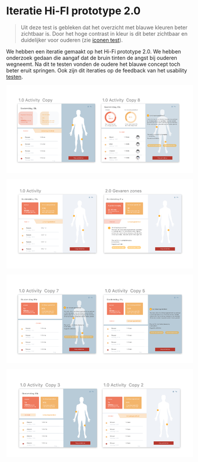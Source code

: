 # Iteratie Hi-FI prototype 2.0

> Uit deze test is gebleken dat het overzicht met blauwe kleuren beter zichtbaar is. Door het hoge contrast in kleur is dit beter zichtbaar en duidelijker voor ouderen \(zie [iconen test](../methods/style-test.md)\).

We hebben een iteratie gemaakt op het Hi-Fi prototype 2.0. We hebben onderzoek gedaan die aangaf dat de bruin tinten de angst bij ouderen wegneemt. Na dit te testen vonden de oudere het blauwe concept toch beter eruit springen. Ook zijn dit iteraties op de feedback van het usability [testen](testplan.md).

![](../../.gitbook/assets/schermafbeelding-2019-01-17-om-22.09.50.png)

![](../../.gitbook/assets/schermafbeelding-2019-01-17-om-22.09.42.png)

![](../../.gitbook/assets/schermafbeelding-2019-01-17-om-22.09.57.png)

![](../../.gitbook/assets/schermafbeelding-2019-01-17-om-22.10.02.png)

